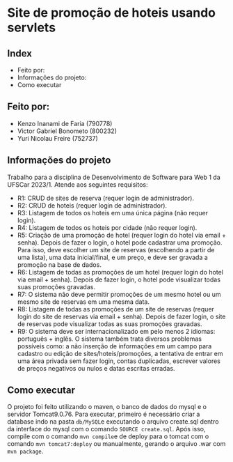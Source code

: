 #  Site de promoção de hoteis usando servlets 
## Index
- Feito por:
- Informações do projeto:
- Como executar
## Feito por:
- Kenzo Inanami de Faria (790778)
- Victor Gabriel Bonometo (800232)
- Yuri Nicolau Freire (752737)
## Informações do projeto
Trabalho para a disciplina de Desenvolvimento de Software para Web 1 da UFSCar 2023/1.  Atende aos seguintes requisitos:
- R1: CRUD de sites de reserva (requer login de administrador).
- R2: CRUD de hoteis (requer login de administrador).
- R3: Listagem de todos os hoteis em uma única página (não requer login).
- R4: Listagem de todos os hoteis por cidade (não requer login).
- R5: Criação de uma promoção de hotel (requer login do hotel via email + senha). Depois de fazer o login, o hotel pode cadastrar uma promoção. Para isso, deve escolher um site de reservas (escolhendo a partir de uma lista), uma data inicial/final, e um preço, e deve ser gravada a promoção na base de dados.
- R6: Listagem de todas as promoções de um hotel (requer login do hotel via email + senha). Depois de fazer login, o hotel pode visualizar todas suas promoções gravadas.
- R7: O sistema não deve permitir promoções de um mesmo hotel ou um mesmo site de reservas em uma mesma data.
- R8: Listagem de todas as promoções de um site de reservas (requer login do site de reservas via email + senha). Depois de fazer login, o site de reservas pode visualizar todas as suas promoções gravadas.
- R9: O sistema deve ser internacionalizado em pelo menos 2 idiomas: português + inglês.
O sistema também trata diversos problemas possíveis como: a não inserção de informações em um campo para cadastro ou edição de sites/hoteis/promoções, a tentativa de entrar em uma área privada sem fazer login, contas duplicadas, escrever valores de preços negativos ou nulos e datas escritas erradas.
 
## Como executar
O projeto foi feito utilizando o maven, o banco de dados do mysql e o servidor Tomcat9.0.76. Para executar, primeiro é necessário criar a database indo na pasta `db/MySQL`e executando o arquivo create.sql dentro da interface do mysql com o comando `SOURCE create.sql`.
Após isso, compile com o comando `mvn compile`e de deploy para o tomcat com o comando `mvn tomcat7:deploy` ou manualmente, gerando o arquivo .war com `mvn package`.  
